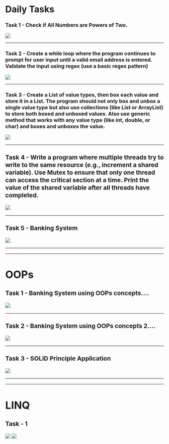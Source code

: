 # Daily Tasks


### Task 1 - Check if All Numbers are Powers of Two.

![](./outputs/Task1.png)

---

### Task 2 - Create a while loop where the program continues to prompt for user input until a valid email address is entered. Validate the input using regex (use a basic regex pattern)

![](./outputs/Task2.png)

---

### Task 3 - Create a List<T> of value types, then box each value and store it in a List<object>. The program should not only box and unbox a single value type but also use collections (like List<T> or ArrayList) to store both boxed and unboxed values. Also use generic method that works with any value type (like int, double, or char) and boxes and unboxes the value.

![](./outputs/Task3.png)

---

### Task 4 -  Write a program where multiple threads try to write to the same resource (e.g., increment a shared variable). Use Mutex to ensure that only one thread can access the critical section at a time. Print the value of the shared variable after all threads have completed.
![](./outputs/Task4.png)

---

### Task 5 -  Banking System
![](./outputs/Task5.png)

---
---

# OOPs 
### Task 1 - Banking System using OOPs concepts....
![](./outputs/OOPsTask1.png) 

---

### Task 2 - Banking System using OOPs concepts 2....
![](./outputs/OOPsTask2.png)

---

### Task 3 - SOLID Principle Application
![](./outputs/OOPsTask3.png)


---
---

# LINQ
### Task - 1 
![](./outputs/LINQ_Task1A.png)
![](./outputs/LINQ_Task1B.png)

